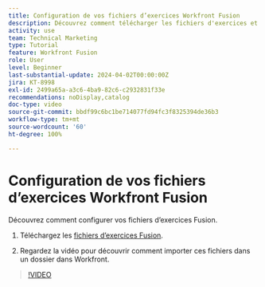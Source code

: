```yaml
---
title: Configuration de vos fichiers d’exercices Workfront Fusion
description: Découvrez comment télécharger les fichiers d'exercices et les importer dans un dossier dans Workfront, dans  [!DNL Adobe Workfront Fusion].
activity: use
team: Technical Marketing
type: Tutorial
feature: Workfront Fusion
role: User
level: Beginner
last-substantial-update: 2024-04-02T00:00:00Z
jira: KT-8998
exl-id: 2499a65a-a3c6-4ba9-82c6-c2932831f33e
recommendations: noDisplay,catalog
doc-type: video
source-git-commit: bbdf99c6bc1be714077fd94fc3f8325394de36b3
workflow-type: tm+mt
source-wordcount: '60'
ht-degree: 100%

---
```


# Configuration de vos fichiers d’exercices Workfront Fusion

Découvrez comment configurer vos fichiers d’exercices Fusion.

1. Téléchargez les [fichiers d’exercices Fusion](/help/assets/fusion-exercise-files.zip).

1. Regardez la vidéo pour découvrir comment importer ces fichiers dans un dossier dans Workfront.

>[!VIDEO](https://video.tv.adobe.com/v/335258/?quality=12&learn=on&enablevpops=1)
